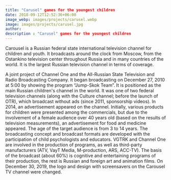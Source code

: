 ```yaml
---
title: "Carusel" games for the youngest children
date: 2018-09-12T12:52:36+06:00
image_webp: images/projects/carusel.webp
image: images/projects/carusel.jpg
author: 
description : "Carusel" games for the youngest children
---
```


Carousel is a Russian federal state international television channel for children and youth. It broadcasts around the clock from Moscow, from the Ostankino television center throughout Russia and in many countries of the world. It is the largest Russian television channel in terms of coverage.

A joint project of Channel One and the All-Russian State Television and Radio Broadcasting Company. It began broadcasting on December 27, 2010 at 5:00 by showing the program “Jump-Skok Team”. It is positioned as the main Russian children's channel in the world. It was one of two federal television channels (along with the Culture channel; before the launch of OTR), which broadcast without ads (since 2011, sponsorship videos). In 2014, an advertisement appeared on the channel. Initially, various products for children were presented among the commercials, but due to the involvement of a female audience over 40 years old (based on the results of television measurements), an advertisement for food and medicine appeared. The age of the target audience is from 3 to 14 years. The broadcasting concept and broadcast formats are developed with the participation of child psychologists and educators. VGTRK and Channel One are involved in the production of programs, as well as third-party manufacturers (ATV, VayT Media, M-production, ARS, ACC-TV). The basis of the broadcast (about 60%) is cognitive and entertaining programs of their production, the rest is Russian and foreign art and animation films. On December 30, 2019, the logo and design with screensavers on the Carousel TV channel were changed.
